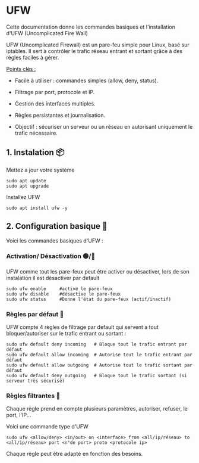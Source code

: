 # UFW 
Cette documentation donne les commandes basiques et l'installation d'UFW (Uncomplicated Fire Wall)

UFW (Uncomplicated Firewall) est un pare-feu simple pour Linux, basé sur iptables.
Il sert à contrôler le trafic réseau entrant et sortant grâce à des règles faciles à gérer.

<ins>Points clés :</ins>

- Facile à utiliser : commandes simples (allow, deny, status).

- Filtrage par port, protocole et IP.

- Gestion des interfaces multiples.

- Règles persistantes et journalisation.

- Objectif : sécuriser un serveur ou un réseau en autorisant uniquement le trafic nécessaire.

## 1. Instalation 📦

Mettez a jour votre système
```
sudo apt update 
sudo apt upgrade
```

Installez UFW 
```
sudo apt install ufw -y
```

## 2. Configuration basique 🔧

Voici les commandes basiques d'UFW :

### Activation/ Désactivation 🟢/🔴

UFW comme tout les pare-feux peut être activer ou désactiver, lors de son instalation il est désactiver par default
```
sudo ufw enable     #active le pare-feux
sudo ufw disable    #désactive le pare-feux
sudo ufw status     #Donne l'état du pare-feux (actif/inactif)
```
### Règles par défaut 📄

UFW compte 4 règles de filtrage par default qui servent a tout bloquer/autoriser sur le trafic entrant ou sortant :
```
sudo ufw default deny incoming   # Bloque tout le trafic entrant par défaut
sudo ufw default allow incoming  # Autorise tout le trafic entrant par défaut
sudo ufw default allow outgoing  # Autorise tout le trafic sortant par défaut
sudo ufw default deny outgoing   # Bloque tout le trafic sortant (si serveur très sécurisé)
```
### Règles filtrantes :broom:

Chaque règle prend en compte plusieurs paramètres, autoriser, refuser, le port, l'IP... 

Voici une commande type d'UFW 

```
sudo ufw <allow/deny> <in/out> on <interface> from <all/ip/réseau> to <all/ip/réseau> port <n°de port> proto <protocole ip>
```
Chaque règle peut être adapté en fonction des besoins. 
